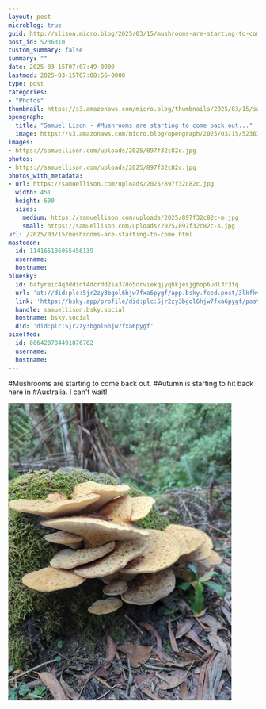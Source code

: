 ```yaml
---
layout: post
microblog: true
guid: http://slison.micro.blog/2025/03/15/mushrooms-are-starting-to-come.html
post_id: 5236310
custom_summary: false
summary: ""
date: 2025-03-15T07:07:49-0000
lastmod: 2025-03-15T07:08:56-0000
type: post
categories:
- "Photos"
thumbnail: https://s3.amazonaws.com/micro.blog/thumbnails/2025/03/15/samuellison.com/508aa74f595ddc06d3bbbaa651830d83.png
opengraph:
  title: "Samuel Lison - #Mushrooms are starting to come back out..."
  image: https://s3.amazonaws.com/micro.blog/opengraph/2025/03/15/5236310.png
images:
- https://samuellison.com/uploads/2025/897f32c82c.jpg
photos:
- https://samuellison.com/uploads/2025/897f32c82c.jpg
photos_with_metadata:
- url: https://samuellison.com/uploads/2025/897f32c82c.jpg
  width: 451
  height: 600
  sizes:
    medium: https://samuellison.com/uploads/2025/897f32c82c-m.jpg
    small: https://samuellison.com/uploads/2025/897f32c82c-s.jpg
url: /2025/03/15/mushrooms-are-starting-to-come.html
mastodon:
  id: 114165186055456139
  username: 
  hostname: 
bluesky:
  id: bafyreic4q3ddint4dcrdd2sa37do5orviekqjyqhkjesjghop6udl3r3fq
  url: 'at://did:plc:5jr2zy3bgol6hjw7fxa6pygf/app.bsky.feed.post/3lkfkvzqwvo2e'
  link: 'https://bsky.app/profile/did:plc:5jr2zy3bgol6hjw7fxa6pygf/post/3lkfkvzqwvo2e'
  handle: samuellison.bsky.social
  hostname: bsky.social
  did: 'did:plc:5jr2zy3bgol6hjw7fxa6pygf'
pixelfed:
  id: 806420784491876702
  username: 
  hostname: 
---
```

#Mushrooms are starting to come back out. #Autumn is starting to hit back here in #Australia. I can't wait!

<img src="uploads/2025/897f32c82c.jpg" width="451" height="600" alt="">
